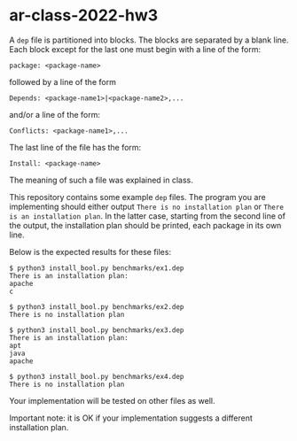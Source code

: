 # ar-class-2022-hw3
A `dep` file is partitioned into blocks. 
The blocks are separated by a blank line.
Each block except for the last one must begin with a line of the form:
```
package: <package-name>
```
followed by a line of the form 
```
Depends: <package-name1>|<package-name2>,...
```
and/or a line of the form:
```
Conflicts: <package-name1>,...
```

The last line of the file has the form:
```
Install: <package-name>
```

The meaning of such a file was explained in class.

This repository contains some example `dep` files. 
The program you are implementing should either output `There is no installation plan` or
`There is an installation plan`.
In the latter case, starting from the second line of the output, the installation plan should be printed, each package in its own line.

Below is the expected results for these files:
```
$ python3 install_bool.py benchmarks/ex1.dep
There is an installation plan:
apache
c

$ python3 install_bool.py benchmarks/ex2.dep
There is no installation plan

$ python3 install_bool.py benchmarks/ex3.dep
There is an installation plan:
apt
java
apache

$ python3 install_bool.py benchmarks/ex4.dep
There is no installation plan
```

Your implementation will be tested on other files as well.

Important note: it is OK if your implementation suggests a different installation plan.

